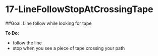 # 17-LineFollowStopAtCrossingTape
##Goal:  Line follow while looking for tape 

**To Do:**
* follow the line
* stop when you see a piece of tape crossing your path